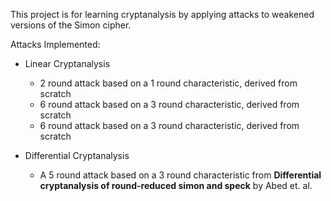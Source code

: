This project is for learning cryptanalysis by applying attacks to weakened versions of the Simon cipher.

Attacks Implemented:
- Linear Cryptanalysis
	- 2 round attack based on a 1 round characteristic, derived from scratch
	- 6 round attack based on a 3 round characteristic, derived from scratch
	- 6 round attack based on a 3 round characteristic, derived from scratch

- Differential Cryptanalysis
	- A 5 round attack based on a 3 round characteristic from **Differential cryptanalysis of round-reduced simon and
speck** by Abed et. al.